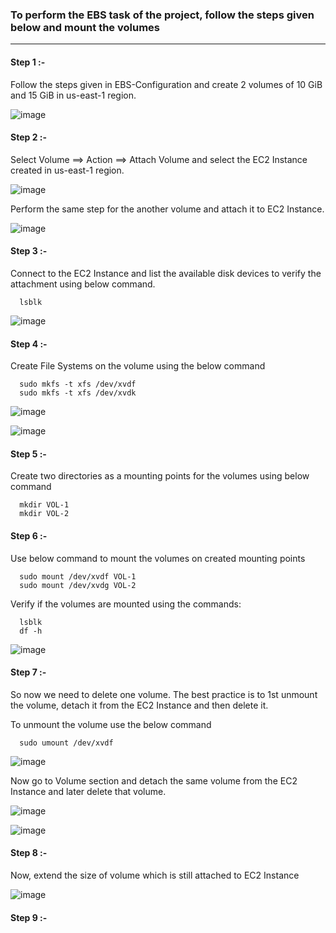 ### To perform the EBS task of the project, follow the steps given below and mount the volumes

-------------------------------------------------------------------------------------------------------------------------------

#### Step 1 :-

Follow the steps given in EBS-Configuration and create 2 volumes of 10 GiB and 15 GiB in us-east-1 region.

![image](https://github.com/ajaydabe/AWS-Multi-region-Project/assets/160045230/cdc3d8d6-a1f3-40ae-a902-cbfd26f35d53)

#### Step 2 :-

Select Volume ==> Action ==> Attach Volume and select the EC2 Instance created in us-east-1 region.

![image](https://github.com/ajaydabe/AWS-Multi-region-Project/assets/160045230/dc7cae8d-8747-4245-b34c-1de23db9ce43)

Perform the same step for the another volume and attach it to EC2 Instance.

![image](https://github.com/ajaydabe/AWS-Multi-region-Project/assets/160045230/9b0769fd-fca7-43a5-b950-a54dbab89c1c)

#### Step 3 :-

Connect to the EC2 Instance and list the available disk devices to verify the attachment using below command.

      lsblk

![image](https://github.com/ajaydabe/AWS-Multi-region-Project/assets/160045230/e245719d-0356-4c34-af13-e5c2882a998c)

#### Step 4 :-

Create File Systems on the volume using the below command
      
      sudo mkfs -t xfs /dev/xvdf
      sudo mkfs -t xfs /dev/xvdk

![image](https://github.com/ajaydabe/AWS-Multi-region-Project/assets/160045230/c230eac7-3df9-404c-b1d9-8ef49155e49e)

![image](https://github.com/ajaydabe/AWS-Multi-region-Project/assets/160045230/586130b2-a35a-456c-8858-1c15207aea28)

#### Step 5 :-

Create two directories as a mounting points for the volumes using below command

      mkdir VOL-1
      mkdir VOL-2

#### Step 6 :-

Use below command to mount the volumes on created mounting points

      sudo mount /dev/xvdf VOL-1
      sudo mount /dev/xvdg VOL-2

Verify if the volumes are mounted using the commands:

      lsblk
      df -h

![image](https://github.com/ajaydabe/AWS-Multi-region-Project/assets/160045230/0dc543d0-fedb-408c-a592-61c18c94c2f7)

#### Step 7 :- 

So now we need to delete one volume.
The best practice is to 1st unmount the volume, detach it from the EC2 Instance and then delete it.

To unmount the volume use the below command

      sudo umount /dev/xvdf

![image](https://github.com/ajaydabe/AWS-Multi-region-Project/assets/160045230/05470856-f3da-4fa4-a2ad-2a47ab7e5293)

Now go to Volume section and detach the same volume from the EC2 Instance and later delete that volume.

![image](https://github.com/ajaydabe/AWS-Multi-region-Project/assets/160045230/5b42e2a7-b630-4b05-a6d5-6dd7a81756c0)

![image](https://github.com/ajaydabe/AWS-Multi-region-Project/assets/160045230/bd5e180b-c2da-410b-a886-29458578c644)

#### Step 8 :-

Now, extend the size of volume which is still attached to EC2 Instance

![image](https://github.com/ajaydabe/AWS-Multi-region-Project/assets/160045230/5bfb73d2-18fc-46fd-953b-b35b28928533)

#### Step 9 :-

